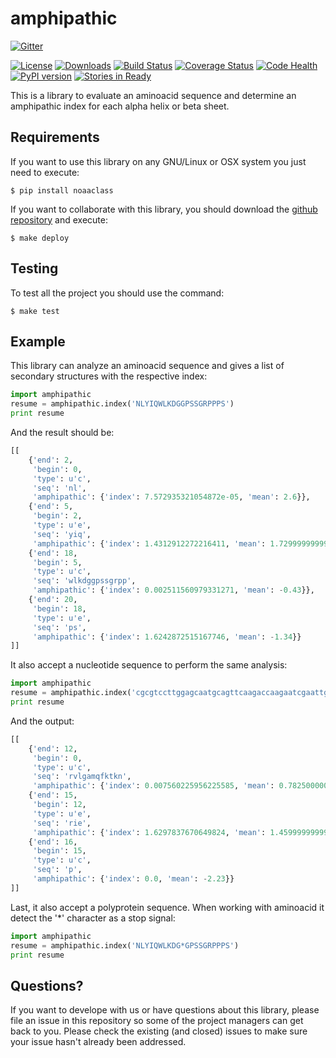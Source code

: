 amphipathic
===========

[![Gitter](https://badges.gitter.im/Join%20Chat.svg)](https://gitter.im/ecolell/amphipathic?utm_source=badge&utm_medium=badge&utm_campaign=pr-badge&utm_content=badge)

[![License](https://img.shields.io/pypi/l/amphipathic.svg)](https://raw.githubusercontent.com/ecolell/amphipathic/master/LICENSE) [![Downloads](https://img.shields.io/pypi/dm/amphipathic.svg)](https://pypi.python.org/pypi/amphipathic/) [![Build Status](https://travis-ci.org/ecolell/amphipathic.svg?branch=master)](https://travis-ci.org/ecolell/amphipathic) [![Coverage Status](https://coveralls.io/repos/ecolell/amphipathic/badge.png)](https://coveralls.io/r/ecolell/amphipathic) [![Code Health](https://landscape.io/github/ecolell/amphipathic/master/landscape.png)](https://landscape.io/github/ecolell/amphipathic/master) [![PyPI version](https://badge.fury.io/py/amphipathic.svg)](http://badge.fury.io/py/amphipathic)
[![Stories in Ready](https://badge.waffle.io/ecolell/amphipathic.png?label=ready&title=Ready)](https://waffle.io/ecolell/amphipathic)

This is a library to evaluate an aminoacid sequence and determine an amphipathic index for each alpha helix or beta sheet.

Requirements
------------

If you want to use this library on any GNU/Linux or OSX system you just need to execute:

    $ pip install noaaclass


If you want to collaborate with this library, you should download the [github repository](https://github.com/ecolell/amphipathic) and execute:

    $ make deploy


Testing
-------

To test all the project you should use the command:

    $ make test


Example
-------

This library can analyze an aminoacid sequence and gives a list of secondary structures with the respective index: 

```python
import amphipathic
resume = amphipathic.index('NLYIQWLKDGGPSSGRPPPS') 
print resume
```

And the result should be:

```python
[[
    {'end': 2,
     'begin': 0,
     'type': u'c',
     'seq': 'nl',
     'amphipathic': {'index': 7.572935321054872e-05, 'mean': 2.6}},
    {'end': 5,
     'begin': 2,
     'type': u'e',
     'seq': 'yiq',
     'amphipathic': {'index': 1.4312912272216411, 'mean': 1.7299999999999998}},
    {'end': 18,
     'begin': 5,
     'type': u'c',
     'seq': 'wlkdggpssgrpp',
     'amphipathic': {'index': 0.002511560979331271, 'mean': -0.43}},
    {'end': 20,
     'begin': 18,
     'type': u'e',
     'seq': 'ps',
     'amphipathic': {'index': 1.6242872515167746, 'mean': -1.34}}
]]
```

It also accept a nucleotide sequence to perform the same analysis:

```python
import amphipathic
resume = amphipathic.index('cgcgtccttggagcaatgcagttcaagaccaagaatcgaattgaacctgt') 
print resume
```

And the output:

```python
[[
    {'end': 12,
     'begin': 0,
     'type': u'c',
     'seq': 'rvlgamqfktkn',
     'amphipathic': {'index': 0.007560225956225585, 'mean': 0.7825000000000001}},
    {'end': 15,
     'begin': 12,
     'type': u'e',
     'seq': 'rie',
     'amphipathic': {'index': 1.6297837670649824, 'mean': 1.4599999999999997}},
    {'end': 16,
     'begin': 15,
     'type': u'c',
     'seq': 'p',
     'amphipathic': {'index': 0.0, 'mean': -2.23}}
]]
```

Last, it also accept a polyprotein sequence. When working with aminoacid it detect the '*' character as a stop signal:

```python
import amphipathic
resume = amphipathic.index('NLYIQWLKDG*GPSSGRPPPS') 
print resume
```


Questions?
----------

If you want to develope with us or have questions about this library, please file an issue in this repository so some of the project managers can get back to you. Please check the existing (and closed) issues to make sure your issue hasn't already been addressed.
